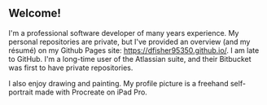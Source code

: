 <!--
**dfisher95350/dfisher95350** is a ✨ _special_ ✨ repository because its `README.md` (this file) appears on your GitHub profile.

Here are some ideas to get you started:

- 🔭 I’m currently working on ...
- 🌱 I’m currently learning ...
- 👯 I’m looking to collaborate on ...
- 🤔 I’m looking for help with ...
- 💬 Ask me about ...
- 📫 How to reach me: ...
- 😄 Pronouns: ...
- ⚡ Fun fact: ...
-->

## Welcome!

I'm a professional software developer of many years experience. My personal repositories are private, but I've provided an overview (and my résumé) on my Github Pages site: https://dfisher95350.github.io/. I am late to GitHub. I'm a long-time user of the Atlassian suite, and their Bitbucket was first to have private repositories.

I also enjoy drawing and painting. My profile picture is a freehand self-portrait made with Procreate on iPad Pro.

